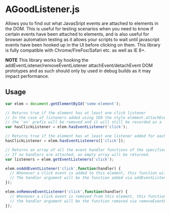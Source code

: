 AGoodListener.js
================

Allows you to find out what JavasSript events are attached to elements in the DOM. This is useful for testing scenarios when you need to know if certain events have been attached to elements, and is also useful for browser automation testing as it allows your scripts to wait until javascript events have been hooked up in the UI before clicking on them. This library is fully compatible with Chrome/FireFox/Safari etc. as well as IE 8+.

**NOTE** This library works by hooking the addEventListener/removeEventListener attachEvent/detachEvent DOM prototypes and as such should only by used in debug builds as it may impact performance.

Usage
-----

```javascript
var elem = document.getElementById('some-element');

// Returns true if the element has at least one click listener
// In the case of listeners added using IE8 the style element.attachEvent('onclick')
// the 'on' prefix will be removed and it will still be recorded as a 'click' listener
var hasClickListener = elem.hasEventListener('click');

// Returns true if the element has at least one listener added for each of the listener types passed in via the array
hasClickListener = elem.hasEventListeners(['click']);

// Returns an array of all the event handler functions of the specified type currently attached to this element
// If no handlers are attached, an empty array will be returned.
var listeners = elem.getEventListeners('click');

elem.onAddEventListener('click',function(handler) {
  // Whenever a click event is added to this element, this function will be invoked.
  // The handler argument will be the function added via addEventListener/attachEvent
});

elem.onRemoveEventListener('click',function(handler) {
  // Whenever a click event is removed from this element, this function will be invoked.
  // the handler argument will be the function removed via removeEventListener/detachEvent
});

```


